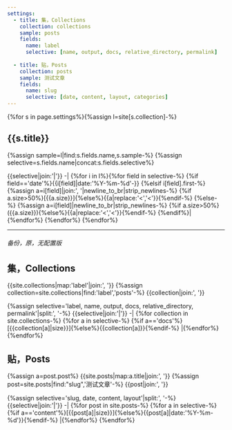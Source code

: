 ```yaml
---
settings:
  - title: 集，Collections
    collection: collections
    sample: posts
    fields:
      name: label
      selective: [name, output, docs, relative_directory, permalink]
    
  - title: 贴，Posts
    collection: posts
    sample: 测试文章
    fields:
      name: slug
      selective: [date, content, layout, categories]
---
```

{%for s in page.settings%}{%assign l=site[s.collection]-%}
  ## {{s.title}}
  {%assign sample=l|find:s.fields.name,s.sample-%}
  {%assign selective=s.fields.name|concat:s.fields.selective%}
  
  {{selective|join:'|'}}
  -|
  {%for i in l%}{%for field in selective-%}
    {%if field=='date'%}{{i[field]|date:'%Y-%m-%d'-}}
    {%elsif i[field].first-%}
      {%assign a=i[field]|join:', '|newline_to_br|strip_newlines-%}
      {%if a.size>50%}[{{a.size}}]{%else%}{{a|replace:'<','&lt;'}}{%endif-%}
    {%else-%}
      {%assign a=i[field]|newline_to_br|strip_newlines-%}
      {%if a.size>50%}({{a.size}}){%else%}{{a|replace:'<','&lt;'}}{%endif-%}
    {%endif%}|{%endfor%}
  {%endfor%}
{%endfor%}

---
###### 备份，原，无配置版
## 集，Collections
{{site.collections|map:'label'|join:', '}}
{%assign collection=site.collections|find:'label','posts'-%}
{{collection|join:', '}}

{%assign selective='label, name, output, docs, relative_directory, permalink'|split:', '-%}
{{selective|join:'|'}}
-|
{%for collection in site.collections-%}
{%for a in selective-%}
{%if a=='docs'%}[{{collection[a]|size}}]{%else%}{{collection[a]}}{%endif-%}
|{%endfor%}
{%endfor%}

## 贴，Posts
{%assign a=post.post%}
{{site.posts|map:a.title|join:', '}}
{%assign post=site.posts|find:"slug",'测试文章'-%}
{{post|join:', '}}

{%assign selective='slug, date, content, layout'|split:', '-%}
{{selective|join:'|'}}
-|
{%for post in site.posts-%}
{%for a in selective-%}
{%if a=='content'%}[{{post[a]|size}}]{%else%}{{post[a]|date:'%Y-%m-%d'}}{%endif-%}
|{%endfor%}
{%endfor%}
